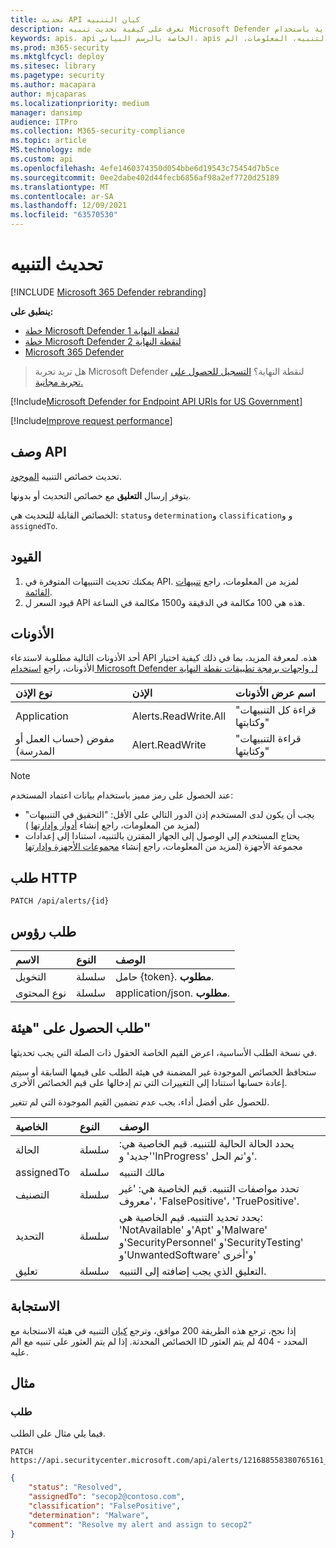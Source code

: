 ```yaml
---
title: تحديث API كيان التنبيه
description: تعرف على كيفية تحديث تنبيه Microsoft Defender لنقطة النهاية باستخدام API هذا. يمكنك تحديث خصائص الحالة وتحديدها وتصنيفها وتعيينها إلى.
keywords: apis، api الخاصة بالرسم البياني، apis المعتمدة، الحصول، التنبيه، المعلومات، الم id
ms.prod: m365-security
ms.mktglfcycl: deploy
ms.sitesec: library
ms.pagetype: security
ms.author: macapara
author: mjcaparas
ms.localizationpriority: medium
manager: dansimp
audience: ITPro
ms.collection: M365-security-compliance
ms.topic: article
MS.technology: mde
ms.custom: api
ms.openlocfilehash: 4efe1460374350d054bbe6d19543c75454d7b5ce
ms.sourcegitcommit: 0ee2dabe402d44fecb6856af98a2ef7720d25189
ms.translationtype: MT
ms.contentlocale: ar-SA
ms.lasthandoff: 12/09/2021
ms.locfileid: "63570530"
---
```

# <a name="update-alert"></a>تحديث التنبيه

[!INCLUDE [Microsoft 365 Defender rebranding](../../includes/microsoft-defender.md)]

**ينطبق على:**
- [خطة Microsoft Defender لنقطة النهاية 1](https://go.microsoft.com/fwlink/?linkid=2154037)
- [خطة Microsoft Defender لنقطة النهاية 2](https://go.microsoft.com/fwlink/?linkid=2154037)
- [Microsoft 365 Defender](https://go.microsoft.com/fwlink/?linkid=2118804)

> هل تريد تجربة Microsoft Defender لنقطة النهاية؟ [التسجيل للحصول على تجربة مجانية.](https://signup.microsoft.com/create-account/signup?products=7f379fee-c4f9-4278-b0a1-e4c8c2fcdf7e&ru=https://aka.ms/MDEp2OpenTrial?ocid=docs-wdatp-exposedapis-abovefoldlink)

[!Include[Microsoft Defender for Endpoint API URIs for US Government](../../includes/microsoft-defender-api-usgov.md)]

[!Include[Improve request performance](../../includes/improve-request-performance.md)]

## <a name="api-description"></a>وصف API
تحديث خصائص التنبيه [الموجود](alerts.md).

يتوفر إرسال **التعليق** مع خصائص التحديث أو بدونها.

الخصائص القابلة للتحديث هي: `status`و `determination`و `classification`و و `assignedTo`.

## <a name="limitations"></a>القيود

1. يمكنك تحديث التنبيهات المتوفرة في API. لمزيد من المعلومات، راجع [تنبيهات القائمة](get-alerts.md).
2. قيود السعر ل API هذه هي 100 مكالمة في الدقيقة و1500 مكالمة في الساعة.

## <a name="permissions"></a>الأذونات

أحد الأذونات التالية مطلوبة لاستدعاء API هذه. لمعرفة المزيد، بما في ذلك كيفية اختيار الأذونات، راجع [استخدام Microsoft Defender ل واجهات برمجة تطبيقات نقطة النهاية](apis-intro.md)

نوع الإذن|الإذن|اسم عرض الأذونات
:---|:---|:---
Application|Alerts.ReadWrite.All|"قراءة كل التنبيهات وكتابتها"
مفوض (حساب العمل أو المدرسة)|Alert.ReadWrite|"قراءة التنبيهات وكتابتها"

> [!NOTE]
> عند الحصول على رمز مميز باستخدام بيانات اعتماد المستخدم:
>
> - يجب أن يكون لدى المستخدم إذن الدور التالي على الأقل: "التحقيق في التنبيهات" (لمزيد من المعلومات، راجع إنشاء [أدوار وإدارتها](user-roles.md) )
> - يحتاج المستخدم إلى الوصول إلى الجهاز المقترن بالتنبيه، استنادا إلى إعدادات مجموعة الأجهزة (لمزيد من المعلومات، راجع إنشاء [مجموعات الأجهزة وإدارتها](machine-groups.md)

## <a name="http-request"></a>طلب HTTP

```http
PATCH /api/alerts/{id}
```

## <a name="request-headers"></a>طلب رؤوس

الاسم|النوع|الوصف
:---|:---|:---
التخويل|سلسلة|حامل {token}. **مطلوب**.
نوع المحتوى|سلسلة|application/json. **مطلوب**.

## <a name="request-body"></a>طلب الحصول على "هيئة"

في نسخة الطلب الأساسية، اعرض القيم الخاصة الحقول ذات الصلة التي يجب تحديثها.

ستحافظ الخصائص الموجودة غير المضمنة في هيئة الطلب على قيمها السابقة أو سيتم إعادة حسابها استنادا إلى التغييرات التي تم إدخالها على قيم الخصائص الأخرى.

للحصول على أفضل أداء، يجب عدم تضمين القيم الموجودة التي لم تتغير.

الخاصية|النوع|الوصف
:---|:---|:---
الحالة|سلسلة|يحدد الحالة الحالية للتنبيه. قيم الخاصية هي: 'جديد' و'InProgress' و'تم الحل'.
assignedTo|سلسلة|مالك التنبيه
التصنيف|سلسلة|تحدد مواصفات التنبيه. قيم الخاصية هي: 'غير معروف'، 'FalsePositive'، 'TruePositive'.
التحديد|سلسلة|يحدد تحديد التنبيه. قيم الخاصية هي: 'NotAvailable' و'Apt' و'Malware' و'SecurityPersonnel' و'SecurityTesting' و'UnwantedSoftware' و'أخرى'
تعليق|سلسلة|التعليق الذي يجب إضافته إلى التنبيه.

## <a name="response"></a>الاستجابة

إذا نجح، ترجع هذه الطريقة 200 موافق، وترجع [كيان](alerts.md) التنبيه في هيئة الاستجابة مع الخصائص المحدثة. إذا لم يتم العثور على تنبيه مع الم ID المحدد - 404 لم يتم العثور عليه.

## <a name="example"></a>مثال

### <a name="request"></a>طلب

فيما يلي مثال على الطلب.

```http
PATCH https://api.securitycenter.microsoft.com/api/alerts/121688558380765161_2136280442
```

```json
{
    "status": "Resolved",
    "assignedTo": "secop2@contoso.com",
    "classification": "FalsePositive",
    "determination": "Malware",
    "comment": "Resolve my alert and assign to secop2"
}
```
